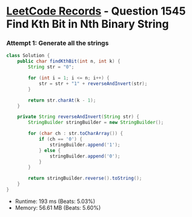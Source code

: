 # [LeetCode Records](../../README.md) - Question 1545 Find Kth Bit in Nth Binary String

### Attempt 1: Generate all the strings
```java
class Solution {
    public char findKthBit(int n, int k) {
        String str = "0";

        for (int i = 1; i <= n; i++) {
            str = str + "1" + reverseAndInvert(str);
        }

        return str.charAt(k - 1);
    }

    private String reverseAndInvert(String str) {
        StringBuilder stringBuilder = new StringBuilder();

        for (char ch : str.toCharArray()) {
            if (ch == '0') {
                stringBuilder.append('1');
            } else {
                stringBuilder.append('0');
            }
        }

        return stringBuilder.reverse().toString();
    }
}
```
- Runtime: 193 ms (Beats: 5.03%)
- Memory: 56.61 MB (Beats: 5.60%)

<br>

